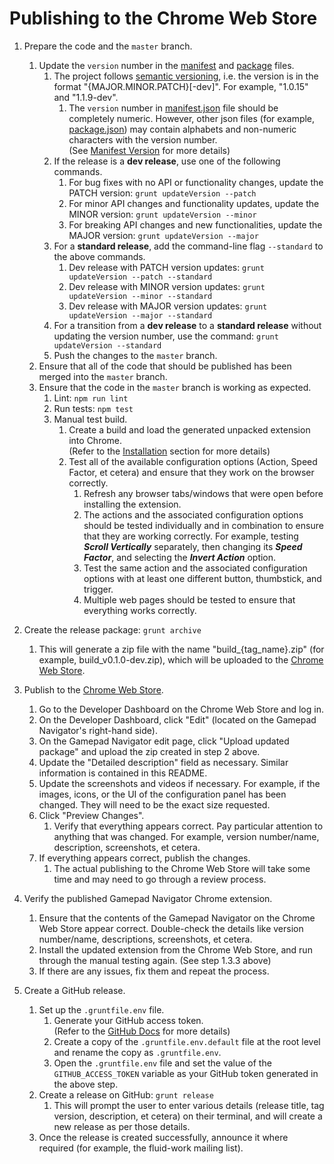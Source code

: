 <!--
Copyright (c) 2023 The Gamepad Navigator Authors
See the AUTHORS.md file at the top-level directory of this distribution and at
https://github.com/fluid-lab/gamepad-navigator/raw/main/AUTHORS.md.

Licensed under the BSD 3-Clause License. You may not use this file except in
compliance with this License.

You may obtain a copy of the BSD 3-Clause License at
https://github.com/fluid-lab/gamepad-navigator/blob/main/LICENSE
-->

# Publishing to the Chrome Web Store

1. Prepare the code and the `master` branch.
   1. Update the `version` number in the [manifest](src/manifest.json#L3) and [package](package.json#L3) files.
      1. The project follows [semantic versioning](https://semver.org/), i.e. the version is in the format
         "{MAJOR.MINOR.PATCH}[-dev]". For example, "1.0.15" and "1.1.9-dev".
         1. The `version` number in [manifest.json](src/manifest.json) file should be completely numeric. However, other
            json files (for example, [package.json](package.json)) may contain alphabets and non-numeric characters with
            the version number.  
            (See [Manifest Version](https://developer.chrome.com/extensions/manifest/version) for more details)
      2. If the release is a **dev release**, use one of the following commands.
         1. For bug fixes with no API or functionality changes, update the PATCH version: `grunt updateVersion --patch`
         2. For minor API changes and functionality updates, update the MINOR version: `grunt updateVersion --minor`
         3. For breaking API changes and new functionalities, update the MAJOR version: `grunt updateVersion --major`
      3. For a **standard release**, add the command-line flag `--standard` to the above commands.
         1. Dev release with PATCH version updates: `grunt updateVersion --patch --standard`
         2. Dev release with MINOR version updates: `grunt updateVersion --minor --standard`
         3. Dev release with MAJOR version updates: `grunt updateVersion --major --standard`
      4. For a transition from a **dev release** to a **standard release** without updating the version number, use the
         command: `grunt updateVersion --standard`
      5. Push the changes to the `master` branch.
   2. Ensure that all of the code that should be published has been merged into the `master` branch.
   3. Ensure that the code in the `master` branch is working as expected.
      1. Lint: `npm run lint`
      2. Run tests: `npm test`
      3. Manual test build.
         1. Create a build and load the generated unpacked extension into Chrome.  
            (Refer to the [Installation](../README.md#installation) section for more details)
         2. Test all of the available configuration options (Action, Speed Factor, et cetera) and ensure that they work
            on the browser correctly.
            1. Refresh any browser tabs/windows that were open before installing the extension.
            2. The actions and the associated configuration options should be tested individually and in combination to
               ensure that they are working correctly. For example, testing ***Scroll Vertically*** separately, then
               changing its ***Speed Factor***, and selecting the ***Invert Action*** option.
            3. Test the same action and the associated configuration options with at least one different button,
               thumbstick, and trigger.
            4. Multiple web pages should be tested to ensure that everything works correctly.

2. Create the release package: `grunt archive`
   1. This will generate a zip file with the name "build_{tag_name}.zip" (for example, build_v0.1.0-dev.zip), which
      will be uploaded to the [Chrome Web Store](https://chrome.google.com/webstore/category/extensions).

3. Publish to the [Chrome Web Store](https://chrome.google.com/webstore/category/extensions).
   1. Go to the Developer Dashboard on the Chrome Web Store and log in.
   2. On the Developer Dashboard, click "Edit" (located on the Gamepad Navigator's right-hand side).
   3. On the Gamepad Navigator edit page, click "Upload updated package" and upload the zip created in step 2 above.
   4. Update the "Detailed description" field as necessary. Similar information is contained in this README.
   5. Update the screenshots and videos if necessary. For example, if the images, icons, or the UI of the configuration
      panel has been changed. They will need to be the exact size requested.
   6. Click "Preview Changes".
      1. Verify that everything appears correct. Pay particular attention to anything that was changed. For example,
         version number/name, description, screenshots, et cetera.
   7. If everything appears correct, publish the changes.
      1. The actual publishing to the Chrome Web Store will take some time and may need to go through a review process.

4. Verify the published Gamepad Navigator Chrome extension.
   1. Ensure that the contents of the Gamepad Navigator on the Chrome Web Store appear correct. Double-check the
      details like version number/name, descriptions, screenshots, et cetera.
   2. Install the updated extension from the Chrome Web Store, and run through the manual testing again. (See step
      1.3.3 above)
   3. If there are any issues, fix them and repeat the process.

5. Create a GitHub release.
   1. Set up the `.gruntfile.env` file.
      1. Generate your GitHub access token.  
         (Refer to the [GitHub Docs](https://tinyurl.com/yxsbzjme) for more details)
      2. Create a copy of the `.gruntfile.env.default` file at the root level and rename the copy as `.gruntfile.env`.
      3. Open the `.gruntfile.env` file and set the value of the `GITHUB_ACCESS_TOKEN` variable as your GitHub token
         generated in the above step.
   2. Create a release on GitHub: `grunt release`
      1. This will prompt the user to enter various details (release title, tag version, description, et cetera) on
         their terminal, and will create a new release as per those details.
   3. Once the release is created successfully, announce it where required (for example, the fluid-work mailing list).
